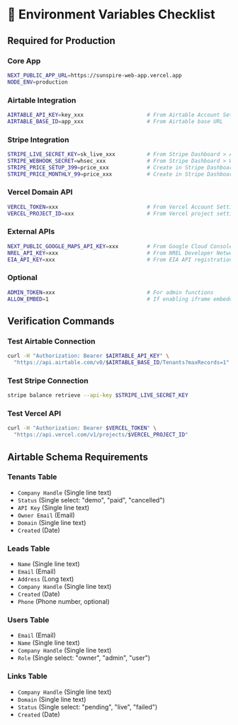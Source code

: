 # 🔧 Environment Variables Checklist

## Required for Production

### Core App
```bash
NEXT_PUBLIC_APP_URL=https://sunspire-web-app.vercel.app
NODE_ENV=production
```

### Airtable Integration
```bash
AIRTABLE_API_KEY=key_xxx                    # From Airtable Account Settings
AIRTABLE_BASE_ID=app_xxx                    # From Airtable base URL
```

### Stripe Integration
```bash
STRIPE_LIVE_SECRET_KEY=sk_live_xxx          # From Stripe Dashboard > API Keys
STRIPE_WEBHOOK_SECRET=whsec_xxx             # From Stripe Dashboard > Webhooks
STRIPE_PRICE_SETUP_399=price_xxx            # Create in Stripe Dashboard
STRIPE_PRICE_MONTHLY_99=price_xxx           # Create in Stripe Dashboard
```

### Vercel Domain API
```bash
VERCEL_TOKEN=xxx                            # From Vercel Account Settings
VERCEL_PROJECT_ID=xxx                       # From Vercel project settings
```

### External APIs
```bash
NEXT_PUBLIC_GOOGLE_MAPS_API_KEY=xxx         # From Google Cloud Console
NREL_API_KEY=xxx                            # From NREL Developer Network
EIA_API_KEY=xxx                             # From EIA API registration
```

### Optional
```bash
ADMIN_TOKEN=xxx                             # For admin functions
ALLOW_EMBED=1                               # If enabling iframe embedding
```

## Verification Commands

### Test Airtable Connection
```bash
curl -H "Authorization: Bearer $AIRTABLE_API_KEY" \
  "https://api.airtable.com/v0/$AIRTABLE_BASE_ID/Tenants?maxRecords=1"
```

### Test Stripe Connection
```bash
stripe balance retrieve --api-key $STRIPE_LIVE_SECRET_KEY
```

### Test Vercel API
```bash
curl -H "Authorization: Bearer $VERCEL_TOKEN" \
  "https://api.vercel.com/v1/projects/$VERCEL_PROJECT_ID"
```

## Airtable Schema Requirements

### Tenants Table
- `Company Handle` (Single line text)
- `Status` (Single select: "demo", "paid", "cancelled")
- `API Key` (Single line text)
- `Owner Email` (Email)
- `Domain` (Single line text)
- `Created` (Date)

### Leads Table
- `Name` (Single line text)
- `Email` (Email)
- `Address` (Long text)
- `Company Handle` (Single line text)
- `Created` (Date)
- `Phone` (Phone number, optional)

### Users Table
- `Email` (Email)
- `Name` (Single line text)
- `Company Handle` (Single line text)
- `Role` (Single select: "owner", "admin", "user")

### Links Table
- `Company Handle` (Single line text)
- `Domain` (Single line text)
- `Status` (Single select: "pending", "live", "failed")
- `Created` (Date)

